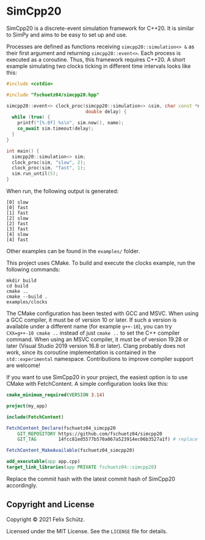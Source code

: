 # SimCpp20

SimCpp20 is a discrete-event simulation framework for C++20.
It is similar to SimPy and aims to be easy to set up and use.

Processes are defined as functions receiving `simcpp20::simulation<> &` as their first argument and returning `simcpp20::event<>`.
Each process is executed as a coroutine.
Thus, this framework requires C++20.
A short example simulating two clocks ticking in different time intervals looks like this:

```c++
#include <cstdio>

#include "fschuetz04/simcpp20.hpp"

simcpp20::event<> clock_proc(simcpp20::simulation<> &sim, char const *name,
                             double delay) {
  while (true) {
    printf("[%.0f] %s\n", sim.now(), name);
    co_await sim.timeout(delay);
  }
}

int main() {
  simcpp20::simulation<> sim;
  clock_proc(sim, "slow", 2);
  clock_proc(sim, "fast", 1);
  sim.run_until(5);
}
```

When run, the following output is generated:

```text
[0] slow
[0] fast
[1] fast
[2] slow
[2] fast
[3] fast
[4] slow
[4] fast
```

Other examples can be found in the `examples/` folder.

This project uses CMake.
To build and execute the clocks example, run the following commands:

```shell
mkdir build
cd build
cmake ..
cmake --build .
examples/clocks
```

The CMake configuration has been tested with GCC and MSVC.
When using a GCC compiler, it must be of version 10 or later.
If such a version is available under a different name (for example `g++-10`), you can try `CXX=g++-10 cmake ..` instead of just `cmake ..` to set the C++ compiler command.
When using an MSVC compiler, it must be of version 19.28 or later (Visual Studio 2019 version 16.8 or later).
Clang probably does not work, since its coroutine implementation is contained in the `std::experimental` namespace.
Contributions to improve compiler support are welcome!

If you want to use SimCpp20 in your project, the easiest option is to use CMake with FetchContent.
A simple configuration looks like this:

```cmake
cmake_minimum_required(VERSION 3.14)

project(my_app)

include(FetchContent)

FetchContent_Declare(fschuetz04_simcpp20
    GIT_REPOSITORY https://github.com/fschuetz04/simcpp20
    GIT_TAG        14fcc81ed5577b570a067a523914ec06b3527a1f) # replace with latest revision

FetchContent_MakeAvailable(fschuetz04_simcpp20)

add_executable(app app.cpp)
target_link_libraries(app PRIVATE fschuetz04::simcpp20)
```

Replace the commit hash with the latest commit hash of SimCpp20 accordingly.

## Copyright and License

Copyright © 2021 Felix Schütz.

Licensed under the MIT License.
See the `LICENSE` file for details.
